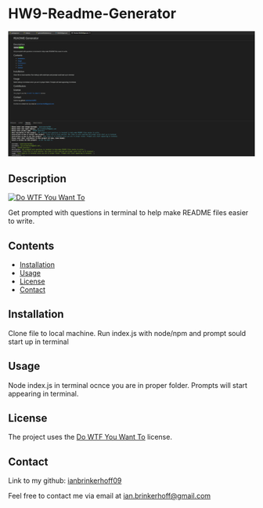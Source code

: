 # HW9-Readme-Generator

![Screenshot of Console](./assets/hw9-screenshot.png)

## Description
[![Do WTF You Want To](https://img.shields.io/badge/License-WTFPL-brightgreen.svg)](http://www.wtfpl.net/)

Get prompted with questions in terminal to help make README files easier to write.
## Contents
- [Installation](#installation)
- [Usage](#usage)
- [License](#license)
- [Contact](#contact)
## Installation
Clone file to local machine. Run index.js with node/npm and prompt sould start up in terminal
## Usage
Node index.js in terminal ocnce you are in proper folder. Prompts will start appearing in terminal. 
## License
The project uses the [Do WTF You Want To](http://www.wtfpl.net/) license.
## Contact
Link to my github: [ianbrinkerhoff09](https://github.com/ianbrinkerhoff09)

Feel free to contact me via email at [ian.brinkerhoff@gmail.com](mailto:ian.brinkerhoff@gmail.com)
